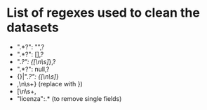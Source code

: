 # List of regexes used to clean the datasets
- ".*?": "",?
- ".*?": \[\],?
- ".*?": \{[\n\s]*\},? 
- ".*?": null,?
- \{\}|".*?": \{[\n\s]*\}
- ,\n\s+\} (replace with })
- \[\n\s+,
- "licenza":.* (to remove single fields)